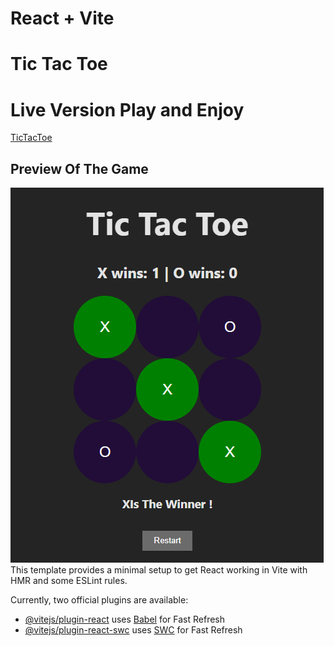 # React + Vite
# Tic Tac Toe 
# Live Version Play and Enjoy
[TicTacToe](https://ilyes-ch.github.io/Tic-Tac-Toe-React-/)
## Preview Of The Game
![Preview](https://github.com/Ilyes-CH/Tic-Tac-Toe-React-/blob/master/src/assets/sc.png)
This template provides a minimal setup to get React working in Vite with HMR and some ESLint rules.

Currently, two official plugins are available:

- [@vitejs/plugin-react](https://github.com/vitejs/vite-plugin-react/blob/main/packages/plugin-react/README.md) uses [Babel](https://babeljs.io/) for Fast Refresh
- [@vitejs/plugin-react-swc](https://github.com/vitejs/vite-plugin-react-swc) uses [SWC](https://swc.rs/) for Fast Refresh
